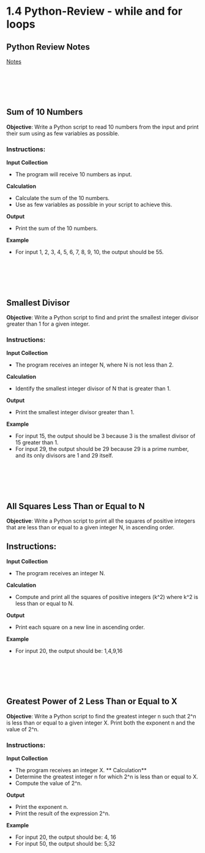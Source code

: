 # 1.4 Python-Review - while and for loops

## Python Review Notes
[Notes](https://drive.google.com/drive/folders/1qjB9FMWxZHhXOouDr0D22zN7S0-rF4_w?usp=drive_link)

<br></br><br></br>
## Sum of 10 Numbers
**Objective**: Write a Python script to read 10 numbers from the input and print their sum using as few variables as possible.

### Instructions:
**Input Collection**
- The program will receive 10 numbers as input.

**Calculation**
- Calculate the sum of the 10 numbers.
- Use as few variables as possible in your script to achieve this.

**Output**
- Print the sum of the 10 numbers.

**Example**
- For input 1, 2, 3, 4, 5, 6, 7, 8, 9, 10, the output should be 55.

<br></br><br></br>
## Smallest Divisor
**Objective**: Write a Python script to find and print the smallest integer divisor greater than 1 for a given integer.

### Instructions:
**Input Collection**
- The program receives an integer N, where N is not less than 2.

**Calculation**
- Identify the smallest integer divisor of N that is greater than 1.

**Output**
- Print the smallest integer divisor greater than 1.

**Example**
- For input 15, the output should be 3 because 3 is the smallest divisor of 15 greater than 1.
- For input 29, the output should be 29 because 29 is a prime number, and its only divisors are 1 and 29 itself.

<br></br><br></br>
## All Squares Less Than or Equal to N
**Objective**: Write a Python script to print all the squares of positive integers that are less than or equal to a given integer N, in ascending order.

## Instructions:
**Input Collection**
- The program receives an integer N.

**Calculation**
- Compute and print all the squares of positive integers (k^2) where k^2 is less than or equal to N.

**Output**
- Print each square on a new line in ascending order.

**Example**
- For input 20, the output should be: 1,4,9,16

<br></br><br></br>
## Greatest Power of 2 Less Than or Equal to X
**Objective**: Write a Python script to find the greatest integer n such that 2^n is less than or equal to a given integer X. Print both the exponent n and the value of 2^n.

### Instructions:
**Input Collection**
- The program receives an integer X.
** Calculation**
- Determine the greatest integer n for which 2^n is less than or equal to X.
- Compute the value of 2^n.

**Output**
- Print the exponent n.
- Print the result of the expression 2^n.

**Example**
- For input 20, the output should be: 4, 16
- For input 50, the output should be: 5,32

